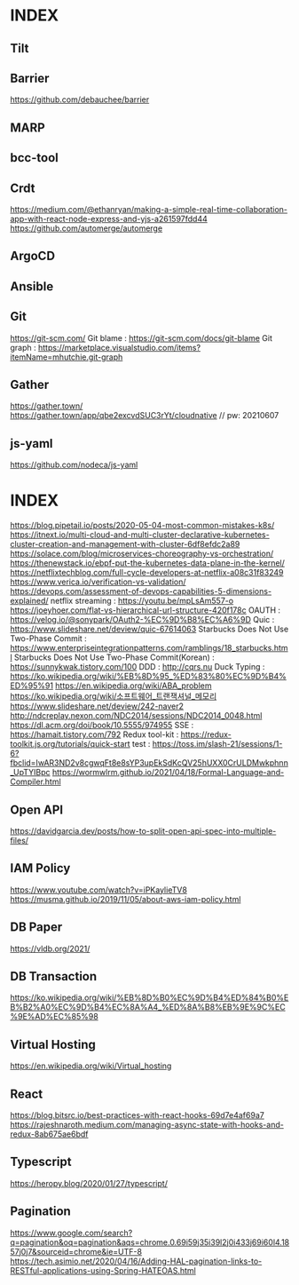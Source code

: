 # INDEX

## Tilt

## Barrier

https://github.com/debauchee/barrier

## MARP

## bcc-tool

## Crdt

https://medium.com/@ethanryan/making-a-simple-real-time-collaboration-app-with-react-node-express-and-yjs-a261597fdd44
https://github.com/automerge/automerge

## ArgoCD

## Ansible

## Git

https://git-scm.com/
Git blame : https://git-scm.com/docs/git-blame
Git graph : https://marketplace.visualstudio.com/items?itemName=mhutchie.git-graph

## Gather

https://gather.town/
https://gather.town/app/qbe2excvdSUC3rYt/cloudnative // pw: 20210607

## js-yaml

https://github.com/nodeca/js-yaml

# INDEX

https://blog.pipetail.io/posts/2020-05-04-most-common-mistakes-k8s/
https://itnext.io/multi-cloud-and-multi-cluster-declarative-kubernetes-cluster-creation-and-management-with-cluster-6df8efdc2a89
https://solace.com/blog/microservices-choreography-vs-orchestration/
https://thenewstack.io/ebpf-put-the-kubernetes-data-plane-in-the-kernel/
https://netflixtechblog.com/full-cycle-developers-at-netflix-a08c31f83249
https://www.verica.io/verification-vs-validation/
https://devops.com/assessment-of-devops-capabilities-5-dimensions-explained/
netflix streaming : https://youtu.be/mpLsAm557-o
https://joeyhoer.com/flat-vs-hierarchical-url-structure-420f178c
OAUTH : https://velog.io/@sonypark/OAuth2-%EC%9D%B8%EC%A6%9D
Quic : https://www.slideshare.net/deview/quic-67614063
Starbucks Does Not Use Two-Phase Commit : https://www.enterpriseintegrationpatterns.com/ramblings/18_starbucks.html
Starbucks Does Not Use Two-Phase Commit(Korean) : https://sunnykwak.tistory.com/100
DDD : http://cqrs.nu
Duck Typing : https://ko.wikipedia.org/wiki/%EB%8D%95_%ED%83%80%EC%9D%B4%ED%95%91
https://en.wikipedia.org/wiki/ABA_problem
https://ko.wikipedia.org/wiki/소프트웨어_트랜잭셔널_메모리
https://www.slideshare.net/deview/242-naver2
http://ndcreplay.nexon.com/NDC2014/sessions/NDC2014_0048.html
https://dl.acm.org/doi/book/10.5555/974955
SSE : https://hamait.tistory.com/792
Redux tool-kit : https://redux-toolkit.js.org/tutorials/quick-start
test : https://toss.im/slash-21/sessions/1-6?fbclid=IwAR3ND2v8cgwqFt8e8sYP3upEkSdKcQV25hUXX0CrULDMwkphnn_UpTYIBpc
https://wormwlrm.github.io/2021/04/18/Formal-Language-and-Compiler.html

## Open API

https://davidgarcia.dev/posts/how-to-split-open-api-spec-into-multiple-files/

## IAM Policy

https://www.youtube.com/watch?v=iPKaylieTV8
https://musma.github.io/2019/11/05/about-aws-iam-policy.html

## DB Paper

https://vldb.org/2021/

## DB Transaction

https://ko.wikipedia.org/wiki/%EB%8D%B0%EC%9D%B4%ED%84%B0%EB%B2%A0%EC%9D%B4%EC%8A%A4_%ED%8A%B8%EB%9E%9C%EC%9E%AD%EC%85%98

## Virtual Hosting

https://en.wikipedia.org/wiki/Virtual_hosting

## React

https://blog.bitsrc.io/best-practices-with-react-hooks-69d7e4af69a7
https://rajeshnaroth.medium.com/managing-async-state-with-hooks-and-redux-8ab675ae6bdf

## Typescript

https://heropy.blog/2020/01/27/typescript/

## Pagination

https://www.google.com/search?q=pagination&oq=pagination&aqs=chrome.0.69i59j35i39l2j0i433j69i60l4.1857j0j7&sourceid=chrome&ie=UTF-8
https://tech.asimio.net/2020/04/16/Adding-HAL-pagination-links-to-RESTful-applications-using-Spring-HATEOAS.html
